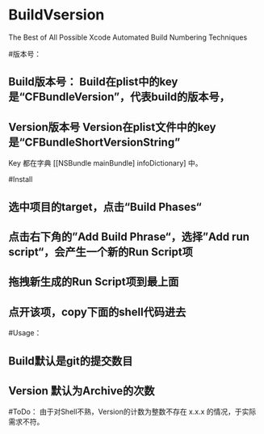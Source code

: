 BuildVsersion
=============

The Best of All Possible Xcode Automated Build Numbering Techniques

#版本号：
## Build版本号： Build在plist中的key是“CFBundleVersion”，代表build的版本号，
## Version版本号 Version在plist文件中的key是“CFBundleShortVersionString”

Key 都在字典 [[NSBundle mainBundle] infoDictionary] 中。

#Install

## 选中项目的target，点击“Build Phases“
## 点击右下角的”Add Build Phrase“，选择”Add run script“，会产生一个新的Run Script项
## 拖拽新生成的Run Script项到最上面
## 点开该项，copy下面的shell代码进去

#Usage：
## Build默认是git的提交数目
## Version 默认为Archive的次数

#ToDo：
由于对Shell不熟，Version的计数为整数不存在 x.x.x 的情况，于实际需求不符。
